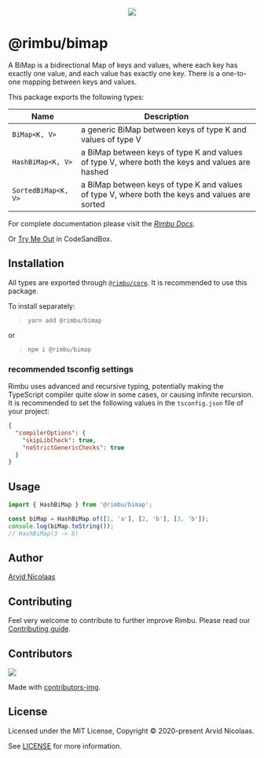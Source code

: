 <p align="center">
    <img src="https://github.com/rimbu-org/rimbu/raw/main/assets/rimbu_logo.svg" />
</p>

# @rimbu/bimap

A BiMap is a bidirectional Map of keys and values, where each key has exactly one value, and each value has exactly one key. There is a one-to-one mapping between keys and values.

This package exports the following types:

| Name                | Description                                                                                    |
| ------------------- | ---------------------------------------------------------------------------------------------- |
| `BiMap<K, V>`       | a generic BiMap between keys of type K and values of type V                                    |
| `HashBiMap<K, V>`   | a BiMap between keys of type K and values of type V, where both the keys and values are hashed |
| `SortedBiMap<K, V>` | a BiMap between keys of type K and values of type V, where both the keys and values are sorted |

For complete documentation please visit the _[Rimbu Docs](http://rimbu.org)_.

Or [Try Me Out](https://codesandbox.io/s/rimbu-sandbox-d4tbk?previewwindow=console&view=split&editorsize=65&moduleview=1&module=/src/index.ts) in CodeSandBox.

## Installation

All types are exported through [`@rimbu/core`](../core). It is recommended to use this package.

To install separately:

> `yarn add @rimbu/bimap`

or

> `npm i @rimbu/bimap`

### recommended tsconfig settings

Rimbu uses advanced and recursive typing, potentially making the TypeScript compiler quite slow in some cases, or causing infinite recursion. It is recommended to set the following values in the `tsconfig.json` file of your project:

```json
{
  "compilerOptions": {
    "skipLibCheck": true,
    "noStrictGenericChecks": true
  }
}
```

## Usage

```ts
import { HashBiMap } from '@rimbu/bimap';

const biMap = HashBiMap.of([1, 'a'], [2, 'b'], [3, 'b']);
console.log(biMap.toString());
// HashBiMap(3 -> b)
```

## Author

[Arvid Nicolaas](https://github.com/vitoke)

## Contributing

Feel very welcome to contribute to further improve Rimbu. Please read our [Contributing guide](../../CONTRIBUTING.md).

## Contributors

<img src = "https://contrib.rocks/image?repo=vitoke/iternal"/>

Made with [contributors-img](https://contrib.rocks).

## License

Licensed under the MIT License, Copyright © 2020-present Arvid Nicolaas.

See [LICENSE](./LICENSE) for more information.
